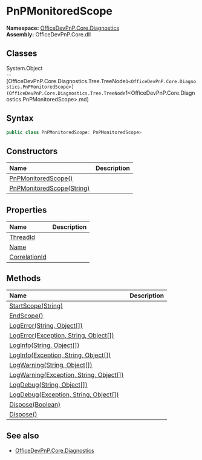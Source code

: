 # PnPMonitoredScope
  
**Namespace:** [OfficeDevPnP.Core.Diagnostics](OfficeDevPnP.Core.Diagnostics.md)  
**Assembly:** OfficeDevPnP.Core.dll  
## Classes
System.Object  
-- [OfficeDevPnP.Core.Diagnostics.Tree.TreeNode`1<OfficeDevPnP.Core.Diagnostics.PnPMonitoredScope>](OfficeDevPnP.Core.Diagnostics.Tree.TreeNode`1<OfficeDevPnP.Core.Diagnostics.PnPMonitoredScope>.md)
## Syntax
```C#
public class PnPMonitoredScope: PnPMonitoredScope>
```
## Constructors
|**Name**|**Description**|
|:-----|:-----|
| [PnPMonitoredScope()](PnPMonitoredScopeconstructor1details.md) | 
| [PnPMonitoredScope(String)](PnPMonitoredScopeconstructor1details.md) | 
## Properties
|**Name**|**Description**|
|:-----|:-----|
| [ThreadId](PnPMonitoredScope.ThreadId.md) | 
| [Name](PnPMonitoredScope.Name.md) | 
| [CorrelationId](PnPMonitoredScope.CorrelationId.md) | 
## Methods
|**Name**|**Description**|
|:-----|:-----|
| [StartScope(String)](PnPMonitoredScopeStartScopeString.md) | 
| [EndScope()](PnPMonitoredScopeEndScope.md) | 
| [LogError(String, Object[])](PnPMonitoredScopeLogErrorStringObject[].md) | 
| [LogError(Exception, String, Object[])](PnPMonitoredScopeLogErrorExceptionStringObject[].md) | 
| [LogInfo(String, Object[])](PnPMonitoredScopeLogInfoStringObject[].md) | 
| [LogInfo(Exception, String, Object[])](PnPMonitoredScopeLogInfoExceptionStringObject[].md) | 
| [LogWarning(String, Object[])](PnPMonitoredScopeLogWarningStringObject[].md) | 
| [LogWarning(Exception, String, Object[])](PnPMonitoredScopeLogWarningExceptionStringObject[].md) | 
| [LogDebug(String, Object[])](PnPMonitoredScopeLogDebugStringObject[].md) | 
| [LogDebug(Exception, String, Object[])](PnPMonitoredScopeLogDebugExceptionStringObject[].md) | 
| [Dispose(Boolean)](PnPMonitoredScopeDisposeBoolean.md) | 
| [Dispose()](PnPMonitoredScopeDispose.md) | 
## See also
- [OfficeDevPnP.Core.Diagnostics](OfficeDevPnP.Core.Diagnostics.md)
